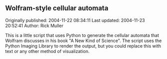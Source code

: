## Wolfram-style cellular automata

Originally published: 2004-11-22 08:34:11
Last updated: 2004-11-23 20:52:41
Author: Rick Muller

This is a little script that uses Python to generate the cellular automata that Wolfram discusses in his book "A New Kind of Science". The script uses the Python Imaging Library to render the output, but you could replace this with text or any other method of visualization.